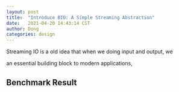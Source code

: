```yaml
---
layout: post
title:  "Introduce BIO: A Simple Streaming Abstraction"
date:   2021-04-20 14:43:14 CST
author: Dong
categories: design
---
```


Streaming IO is a old idea that when we doing input and output, we 

an essential building block to modern applications, 
 
<!--more-->

## Benchmark Result




